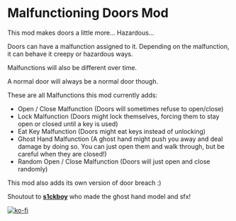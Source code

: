 # Malfunctioning Doors Mod

This mod makes doors a little more... Hazardous...

Doors can have a malfunction assigned to it.
Depending on the malfunction, it can behave it creepy or hazardous ways.

Malfunctions will also be different over time.

A normal door will always be a normal door though.

These are all Malfunctions this mod currently adds:

- Open / Close Malfunction (Doors will sometimes refuse to open/close)
- Lock Malfunction (Doors might lock themselves, forcing them to stay open or closed until a key is used)
- Eat Key Malfunction (Doors might eat keys instead of unlocking)
- Ghost Hand Malfunction (A ghost hand might push you away and deal damage by doing so. You can just open them and walk
  through, but be careful when they are closed!)
- Random Open / Close Malfunction (Doors will just open and close randomly)

This mod also adds its own version of door breach :)

Shoutout to [**s1ckboy**](https://thunderstore.io/c/lethal-company/p/s1ckboy/) who made the ghost hand model and sfx!

[![ko-fi](https://ko-fi.com/img/githubbutton_sm.svg)](https://ko-fi.com/P5P6ZWLCY)